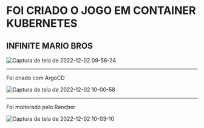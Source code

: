# FOI CRIADO O JOGO EM CONTAINER KUBERNETES 

## INFINITE MARIO BROS

![Captura de tela de 2022-12-02 09-56-24](https://user-images.githubusercontent.com/102867453/205298100-87401946-917b-4bfe-bb24-58efdbaf7f0a.png)


---


Foi criado com ArgoCD

![Captura de tela de 2022-12-02 10-00-58](https://user-images.githubusercontent.com/102867453/205299313-a7c686a9-b4fc-4c78-8efe-a9029a5b24eb.png)

---

Foi moitorado pelo Rancher

![Captura de tela de 2022-12-02 10-03-10](https://user-images.githubusercontent.com/102867453/205299058-e71ad3fb-1edd-4057-8e0d-073da10ff3f4.png)
